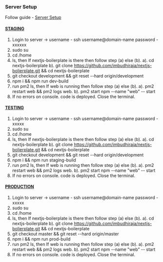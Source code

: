 ### Server Setup 
Follow guide - [Server Setup](https://gist.github.com/imbudhiraja/8215398b89066d4cf53e58a784d850c5)

#### [STAGING](https://nextjs-boilerplate.development.limited/)
1. Login to server -> 
username - ssh username@domain-name
password - xxxxxx
2. sudo su
3. cd /home
4. ls, then If nextjs-boilerplate  is there then follow step (a) else (b).
  a). cd nextjs-boilerplate
  b). git clone https://github.com/imbudhiraja/nextjs-bolierplate.git && cd nextjs-boilerplate
5. git checkout development && git reset --hard origin/development
6. npm i && npm run dev-build
7. run pm2 ls, then If web is running then follow step (a) else (b).
  a). pm2 restart web && pm2 logs web.
  b). pm2 start npm --name "web" -- start
8. If no errors on console. code is deployed. Close the terminal.


#### [TESTING](https://nextjs-boilerplate.development.limited/)
1. Login to server -> 
username - ssh username@domain-name
password - xxxxx
2. sudo su
3. cd /home
4. ls, then If nextjs-boilerplate  is there then follow step (a) else (b).
  a). cd nextjs-boilerplate
  b). git clone https://github.com/imbudhiraja/nextjs-bolierplate.git && cd nextjs-boilerplate
5. git checkout development && git reset --hard origin/development
6. npm i && npm run staging-build
7. run pm2 ls, then If web is running then follow step (a) else (b).
  a). pm2 restart web && pm2 logs web.
  b). pm2 start npm --name "web" -- start
8. If no errors on console. code is deployed. Close the terminal.

#### [PRODUCTION](https://web.example.com/)
1. Login to server -> 
username - ssh username@domain-name
password - xxxxx
2. sudo su
3. cd /home
4. ls, then If nextjs-boilerplate  is there then follow step (a) else (b).
  a). cd nextjs-boilerplate
  b). git clone https://github.com/imbudhiraja/nextjs-bolierplate.git && cd nextjs-boilerplate
5. git checkout master && git reset --hard origin/master
6. npm i && npm run prod-build
7. run pm2 ls, then If web is running then follow step (a) else (b).
  a). pm2 restart web && pm2 logs web.
  b). pm2 start npm --name "web" -- start
8. If no errors on console. code is deployed. Close the terminal.
